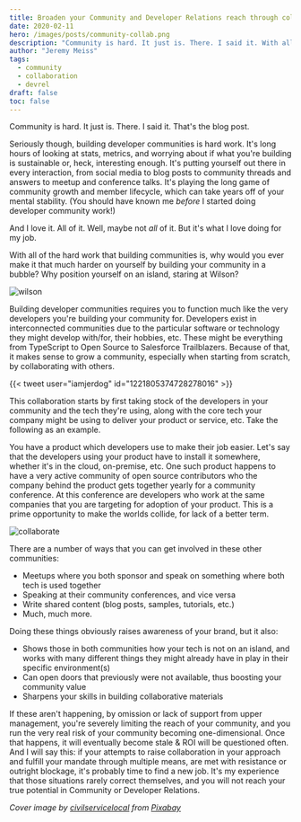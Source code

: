 ```yaml
---
title: Broaden your Community and Developer Relations reach through collaboration
date: 2020-02-11
hero: /images/posts/community-collab.png
description: "Community is hard. It just is. There. I said it. With all of the hard work that building communities is, why would you ever make it that much harder on yourself by building your community in a bubble?"
author: "Jeremy Meiss"
tags:
  - community
  - collaboration
  - devrel
draft: false
toc: false
---
```


Community is hard. It just is. There. I said it. That's the blog post.

Seriously though, building developer communities is hard work. It's long hours of looking at stats, metrics, and worrying about if what you're building is sustainable or, heck, interesting enough. It's putting yourself out there in every interaction, from social media to blog posts to community threads and answers to meetup and conference talks. It's playing the long game of community growth and member lifecycle, which can take years off of your mental stability. (You should have known me _before_ I started doing developer community work!)

And I love it. All of it. Well, maybe not _all_ of it. But it's what I love doing for my job.

With all of the hard work that building communities is, why would you ever make it that much harder on yourself by building your community in a bubble? Why position yourself on an island, staring at Wilson?

![wilson](https://media1.tenor.com/m/a_pSDphL4LAAAAAC/wilson-volleyball.gif)

Building developer communities requires you to function much like the very developers you're building your community for.  Developers exist in interconnected communities due to the particular software or technology they might develop with/for, their hobbies, etc. These might be everything from TypeScript to Open Source to Salesforce Trailblazers. Because of that, it makes sense to grow a community, especially when starting from scratch, by collaborating with others.

{{< tweet user="iamjerdog" id="1221805374728278016" >}}

This collaboration starts by first taking stock of the developers in your community and the tech they're using, along with the core tech your company might be using to deliver your product or service, etc. Take the following as an example.

You have a product which developers use to make their job easier. Let's say that the developers using your product have to install it somewhere, whether it's in the cloud, on-premise, etc. One such product happens to have a very active community of open source contributors who the company behind the product gets together yearly for a community conference. At this conference are developers who work at the same companies that you are targeting for adoption of your product. This is a prime opportunity to make the worlds collide, for lack of a better term.

![collaborate](https://media.giphy.com/media/v1.Y2lkPTc5MGI3NjExZzduNW5uZG93MTVkeHlkZjBtNmR1OXBqaXMxdmVmNXM3aHFhbzdleCZlcD12MV9pbnRlcm5hbF9naWZfYnlfaWQmY3Q9Zw/c5eqVJN7oNLTq/giphy.gif)

There are a number of ways that you can get involved in these other communities:

- Meetups where you both sponsor and speak on something where both tech is used together
- Speaking at their community conferences, and vice versa
- Write shared content (blog posts, samples, tutorials, etc.)
- Much, much more.

Doing these things obviously raises awareness of your brand, but it also:

- Shows those in both communities how your tech is not on an island, and works with many different things they might already have in play in their specific environment(s)
- Can open doors that previously were not available, thus boosting your community value
- Sharpens your skills in building collaborative materials

If these aren't happening, by omission or lack of support from upper management, you're severely limiting the reach of your community, and you run the very real risk of your community becoming one-dimensional. Once that happens, it will eventually become stale & ROI will be questioned often. And I will say this: if your attempts to raise collaboration in your approach and fulfill your mandate through multiple means, are met with resistance or outright blockage, it's probably time to find a new job. It's my experience that those situations rarely correct themselves, and you will not reach your true potential in Community or Developer Relations.

_Cover image by <a href="https://pixabay.com/users/civilservicelocal-5368741/">civilservicelocal</a> from <a href="https://pixabay.com/">Pixabay</a>_
